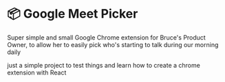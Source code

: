 # 📦 Google Meet Picker 

Super simple and small Google Chrome extension for Bruce's Product Owner, to allow her to easily pick who's starting to talk during our morning daily

just a simple project to test things and learn how to create a chrome extension with React
